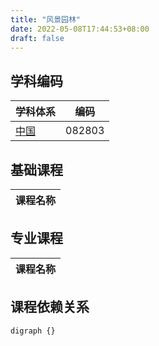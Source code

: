 ```yaml
---
title: "风景园林"
date: 2022-05-08T17:44:53+08:00
draft: false
---
```


## 学科编码
| 学科体系 | 编码 |
| ---- | ---- |
| [中国](../../subject_system/china) | 082803 |

## 基础课程
| 课程名称 |
| ---- |

## 专业课程
| 课程名称 |
| ---- |

## 课程依赖关系
```graphviz
digraph {}
```
